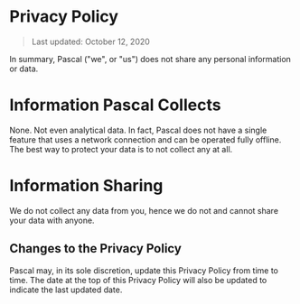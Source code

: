 # Privacy Policy

> Last updated: October 12, 2020

In summary, Pascal ("we", or "us") does not share any personal information or data.

# Information Pascal Collects

None. Not even analytical data. In fact, Pascal does not have a single feature that uses a network connection and can be operated fully offline. The best way to protect your data is to not collect any at all.

# Information Sharing

We do not collect any data from you, hence we do not and cannot share your data with anyone.

## Changes to the Privacy Policy

Pascal may, in its sole discretion, update this Privacy Policy from time to time. The date at the top of this Privacy Policy will also be updated to indicate the last updated date.
